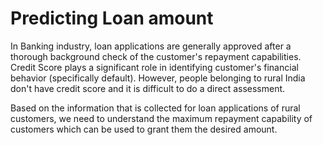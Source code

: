 # Predicting Loan amount

In Banking industry, loan applications are generally approved after a thorough background check of the customer's repayment capabilities. Credit Score plays a significant role in identifying customer's financial behavior (specifically default). However, people belonging to rural India don't have credit score and it is difficult to do a direct assessment.

Based on the information that is collected for loan applications of rural customers, we need to understand the maximum repayment capability of customers which can be used to grant them the desired amount.